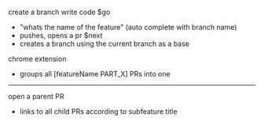 create a branch
write code
\$go

- "whats the name of the feature" (auto complete with branch name)
- pushes, opens a pr
  \$next
- creates a branch using the current branch as a base

chrome extension

- groups all [featureName PART_X] PRs into one

---

open a parent PR

- links to all child PRs according to subfeature title
